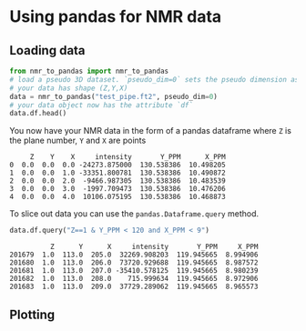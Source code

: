 # Using pandas for NMR data

## Loading data

``` Python
from nmr_to_pandas import nmr_to_pandas
# load a pseudo 3D dataset. `pseudo_dim=0` sets the pseudo dimension assuming
# your data has shape (Z,Y,X)
data = nmr_to_pandas("test_pipe.ft2", pseudo_dim=0)
# your data object now has the attribute `df`
data.df.head()
```

You now have your NMR data in the form of a pandas dataframe where `Z` is the plane number, `Y` and `X` are points

``` console
     Z    Y    X     intensity       Y_PPM      X_PPM
0  0.0  0.0  0.0 -24273.875000  130.538386  10.498205
1  0.0  0.0  1.0 -33351.800781  130.538386  10.490872
2  0.0  0.0  2.0  -9466.987305  130.538386  10.483539
3  0.0  0.0  3.0  -1997.709473  130.538386  10.476206
4  0.0  0.0  4.0  10106.075195  130.538386  10.468873
```

To slice out data you can use the `pandas.Dataframe.query` method.

``` Python
data.df.query("Z==1 & Y_PPM < 120 and X_PPM < 9")
```

``` console
          Z      Y      X     intensity       Y_PPM     X_PPM
201679  1.0  113.0  205.0  32269.908203  119.945665  8.994906
201680  1.0  113.0  206.0  73720.929688  119.945665  8.987572
201681  1.0  113.0  207.0 -35410.578125  119.945665  8.980239
201682  1.0  113.0  208.0    715.999634  119.945665  8.972906
201683  1.0  113.0  209.0  37729.289062  119.945665  8.965573
```

## Plotting

